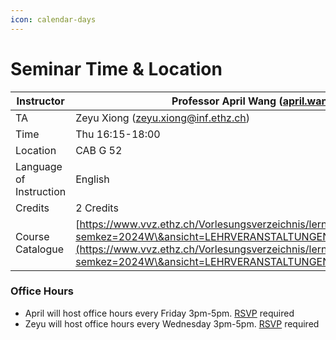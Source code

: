 ```yaml
---
icon: calendar-days
---
```


# Seminar Time & Location

| Instructor              | Professor April Wang ([april.wang@inf.ethz.ch](mailto:april.wang@inf.ethz.ch))                                                                                                                                                                                                     |
| ----------------------- | ---------------------------------------------------------------------------------------------------------------------------------------------------------------------------------------------------------------------------------------------------------------------------------- |
| TA                      | Zeyu Xiong ([zeyu.xiong@inf.ethz.ch](mailto:zeyu.xiong@inf.ethz.ch))                                                                                                                                                                                                               |
| Time                    | Thu 16:15-18:00                                                                                                                                                                                                                                                                    |
| Location                | CAB G 52                                                                                                                                                                                                                                                                           |
| Language of Instruction | English                                                                                                                                                                                                                                                                            |
| Credits                 | 2 Credits                                                                                                                                                                                                                                                                          |
| Course Catalogue        | [https://www.vvz.ethz.ch/Vorlesungsverzeichnis/lerneinheit.view?semkez=2024W\&ansicht=LEHRVERANSTALTUNGEN\&lerneinheitId=186398\&lang=en](https://www.vvz.ethz.ch/Vorlesungsverzeichnis/lerneinheit.view?semkez=2024W\&ansicht=LEHRVERANSTALTUNGEN\&lerneinheitId=186398\&lang=en) |

### Office Hours

* April will host office hours every Friday 3pm-5pm. [RSVP](https://doodle.com/bp/aprilwang/aprils-office-hour) required
* Zeyu will host office hours every Wednesday 3pm-5pm. [RSVP](https://doodle.com/bp/zeyuxiong1/zeyu-office-hour) required
